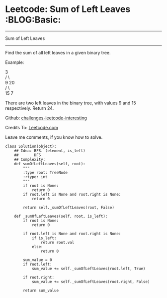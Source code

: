 # Leetcode: Sum of Left Leaves     :BLOG:Basic:


---

Sum of Left Leaves  

---

Find the sum of all left leaves in a given binary tree.  

Example:  

  3  
 / \\  
9  20  
  /  \\  
 15   7  

There are two left leaves in the binary tree, with values 9 and 15 respectively. Return 24.  

Github: [challenges-leetcode-interesting](https://github.com/DennyZhang/challenges-leetcode-interesting/tree/master/sum-of-left-leaves)  

Credits To: [Leetcode.com](https://leetcode.com/problems/sum-of-left-leaves/description/)  

Leave me comments, if you know how to solve.  

    class Solution(object):
        ## Idea: BFS. (element, is_left)
        ##       DFS
        ## Complexity: 
        def sumOfLeftLeaves(self, root):
            """
            :type root: TreeNode
            :rtype: int
            """
            if root is None:
                return 0
            if root.left is None and root.right is None:
                return 0
    
            return self._sumOfLeftLeaves(root, False)
    
        def _sumOfLeftLeaves(self, root, is_left):
            if root is None:
                return 0
    
            if root.left is None and root.right is None:
                if is_left:
                    return root.val
                else:
                    return 0
    
            sum_value = 0
            if root.left:
                sum_value += self._sumOfLeftLeaves(root.left, True)
    
            if root.right:
                sum_value += self._sumOfLeftLeaves(root.right, False)
    
            return sum_value